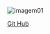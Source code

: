 

![imagem01](/Curso-de-Docker/pages/img/img05.PNG)


[Git Hub](https://jairosousa.github.io/Curso-de-Docker/)

